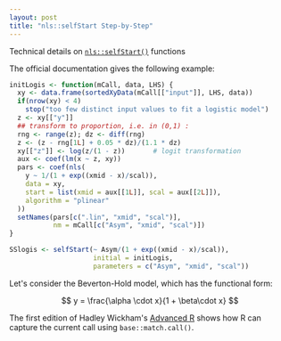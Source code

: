 ```yaml
---
layout: post
title: "nls::selfStart Step-by-Step"
---
```


Technical details on [`nls::selfStart()`](https://stat.ethz.ch/R-manual/R-devel/library/stats/html/selfStart.html) functions


The official documentation gives the following example:

```R
initLogis <- function(mCall, data, LHS) {
  xy <- data.frame(sortedXyData(mCall[["input"]], LHS, data))
  if(nrow(xy) < 4)
    stop("too few distinct input values to fit a logistic model")
  z <- xy[["y"]]
  ## transform to proportion, i.e. in (0,1) :
  rng <- range(z); dz <- diff(rng)
  z <- (z - rng[1L] + 0.05 * dz)/(1.1 * dz)
  xy[["z"]] <- log(z/(1 - z))		# logit transformation
  aux <- coef(lm(x ~ z, xy))
  pars <- coef(nls(
    y ~ 1/(1 + exp((xmid - x)/scal)),
    data = xy,
    start = list(xmid = aux[[1L]], scal = aux[[2L]]),
    algorithm = "plinear"
  ))
  setNames(pars[c(".lin", "xmid", "scal")],
           nm = mCall[c("Asym", "xmid", "scal")])
}

SSlogis <- selfStart(~ Asym/(1 + exp((xmid - x)/scal)),
                     initial = initLogis,
                     parameters = c("Asym", "xmid", "scal"))
```


Let's consider the Beverton-Hold model, which has the functional form:

$$
y = \frac{\alpha \cdot x}{1 + \beta\cdot x}
$$


The first edition of Hadley Wickham's [Advanced R](http://adv-r.had.co.nz/Expressions.html#capturing-call) shows how R can capture the current
call using `base::match.call()`.
